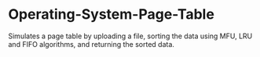 # Operating-System-Page-Table
Simulates a page table by uploading a file, sorting the data using MFU, LRU and FIFO algorithms, and returning the sorted data.
